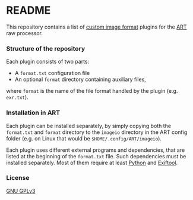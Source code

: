 # README #

This repository contains a list of [custom image format](https://bitbucket.org/agriggio/art/wiki/Customformats) plugins for the [ART](https://bitbucket.org/agriggio/art) raw processor.

### Structure of the repository ###

Each plugin consists of two parts: 

* A `format.txt` configuration file
* An optional `format` directory containing auxiliary files,

where `format` is the name of the file format handled by the plugin (e.g. `exr.txt`).

### Installation in ART ###

Each plugin can be installed separately, by simply copying both the `format.txt` and `format` directory to the `imageio` directory in the ART config folder (e.g. on Linux that would be `$HOME/.config/ART/imageio`).

Each plugin uses different external programs and dependencies, that are listed at the beginning of the `format.txt` file. Such dependencies must be installed separately.
Most of them require at least [Python](http://www.python.org) and [Exiftool](http://exiftool.org).

### License ###

[GNU GPLv3](https://www.gnu.org/licenses/gpl-3.0.html)
